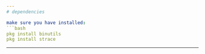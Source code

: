 ```yaml
---
# dependencies

make sure you have installed:
```bash
pkg install binutils
pkg install strace
```
---
```

